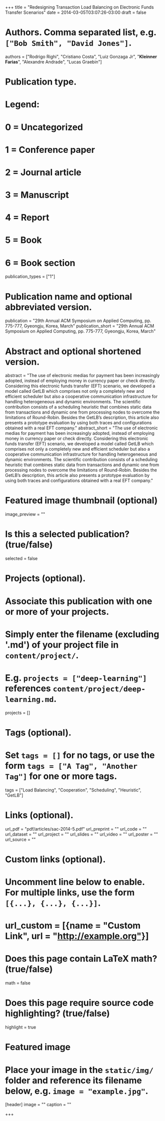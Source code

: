 +++
title = "Redesigning Transaction Load Balancing on Electronic Funds Transfer Scenarios"
date = 2014-03-05T03:07:26-03:00
draft = false

# Authors. Comma separated list, e.g. `["Bob Smith", "David Jones"]`.
authors = ["Rodrigo Righi", "Cristiano Costa", "Luiz Gonzaga Jr", "**Kleinner Farias**", "Alexandre Andrade", "Lucas Graebin"]

# Publication type.
# Legend:
# 0 = Uncategorized
# 1 = Conference paper
# 2 = Journal article
# 3 = Manuscript
# 4 = Report
# 5 = Book
# 6 = Book section
publication_types = ["1"]

# Publication name and optional abbreviated version.
publication = "29th Annual ACM Symposium on Applied Computing, pp. 775-777, Gyeongju, Korea, March"
publication_short = "29th Annual ACM Symposium on Applied Computing, pp. 775-777, Gyeongju, Korea, March"

# Abstract and optional shortened version.
abstract = "The use of electronic medias for payment has been increasingly adopted, instead of employing money in currency paper or check directly. Considering this electronic funds transfer (EFT) scenario, we developed a model called GetLB which comprises not only a completely new and efficient scheduler but also a cooperative communication infrastructure for handling heterogeneous and dynamic environments. The scientific contribution consists of a scheduling heuristic that combines static data from transactions and dynamic one from processing nodes to overcome the limitations of Round-Robin. Besides the GetLB’s description, this article also presents a prototype evaluation by using both traces and configurations obtained with a real EFT company."
abstract_short = "The use of electronic medias for payment has been increasingly adopted, instead of employing money in currency paper or check directly. Considering this electronic funds transfer (EFT) scenario, we developed a model called GetLB which comprises not only a completely new and efficient scheduler but also a cooperative communication infrastructure for handling heterogeneous and dynamic environments. The scientific contribution consists of a scheduling heuristic that combines static data from transactions and dynamic one from processing nodes to overcome the limitations of Round-Robin. Besides the GetLB’s description, this article also presents a prototype evaluation by using both traces and configurations obtained with a real EFT company."

# Featured image thumbnail (optional)
image_preview = ""

# Is this a selected publication? (true/false)
selected = false

# Projects (optional).
#   Associate this publication with one or more of your projects.
#   Simply enter the filename (excluding '.md') of your project file in `content/project/`.
#   E.g. `projects = ["deep-learning"]` references `content/project/deep-learning.md`.
projects = []

# Tags (optional).
#   Set `tags = []` for no tags, or use the form `tags = ["A Tag", "Another Tag"]` for one or more tags.
tags = ["Load Balancing", "Cooperation", "Scheduling", "Heuristic", "GetLB"]

# Links (optional).
url_pdf = "pdf/articles/sac-2014-5.pdf"
url_preprint = ""
url_code = ""
url_dataset = ""
url_project = ""
url_slides = ""
url_video = ""
url_poster = ""
url_source = ""

# Custom links (optional).
#   Uncomment line below to enable. For multiple links, use the form `[{...}, {...}, {...}]`.
# url_custom = [{name = "Custom Link", url = "http://example.org"}]

# Does this page contain LaTeX math? (true/false)
math = false

# Does this page require source code highlighting? (true/false)
highlight = true

# Featured image
# Place your image in the `static/img/` folder and reference its filename below, e.g. `image = "example.jpg"`.
[header]
image = ""
caption = ""

+++
